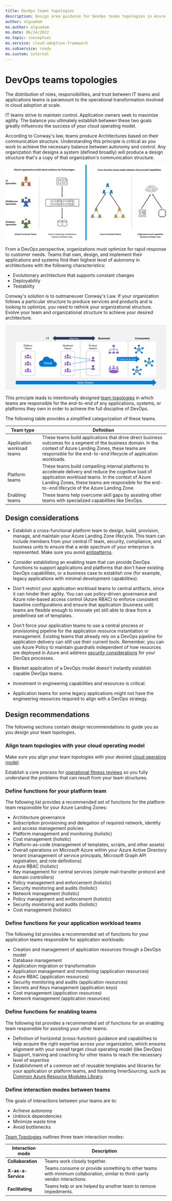 ```yaml
---
title: DevOps teams topologies
description: Design area guidance for DevOps teams topologies in Azure Landing Zones
author: alguadam
ms.author: alguadam
ms.date: 06/24/2022
ms.topic: conceptual
ms.service: cloud-adoption-framework
ms.subservice: ready
ms.custom: internal
---
```


# DevOps teams topologies

The distribution of roles, responsibilities, and trust between IT teams and applications teams is paramount to the operational transformation involved in cloud adoption at scale.

IT teams strive to maintain control. Application owners seek to maximize agility. The balance you ultimately establish between these two goals greatly influences the success of your cloud operating model.

According to Conway's law, teams produce Architectures based on their communication structure. Understanding this principle is critical as you work to achieve the necessary balance between autonomy and control. Any organization that designs a system (defined broadly) will produce a design structure that's a copy of that organization's communication structure.

![Diagram illustrating Conway's Law.](./media/conways-law.png)

From a DevOps perspective, organizations must optimize for rapid response to customer needs. Teams that own, design, and implement their applications and systems find their highest level of autonomy in architectures with the following characteristics:

- Evolutionary architecture that supports constant changes
- Deployability
- Testability

Conway's solution is to outmaneuver Conway's Law. If your organization follows a particular structure to produce services and products and is looking to optimize, you need to rethink your organizational structure. Evolve your team and organizational structure to achieve your desired architecture.

![Diagram of Reverse Conway Maneuver.](./media/reverse-conway-maneuver.png)

This principle leads to intentionally designed [team topologies](https://teamtopologies.com/) in which teams are responsible for the end-to-end of any applications, systems, or platforms they own in order to achieve the full discipline of DevOps.

The following table provides a simplified categorization of these teams.

| Team type | Definition
| - | - |
| Application workload teams | These teams build applications that drive direct business outcomes for a segment of the business domain. In the context of Azure Landing Zones, these teams are responsible for the end-to-end lifecycle of application workloads.
| Platform teams | These teams build compelling internal platforms to accelerate delivery and reduce the cognitive load of application workload teams. In the context of Azure Landing Zones, these teams are responsible for the end-to-end lifecycle of the Azure Landing Zone.
| Enabling teams | These teams help overcome skill gaps by assisting other teams with specialized capabilities like DevOps.

## Design considerations

- Establish a cross-functional platform team to design, build, provision, manage, and maintain your Azure Landing Zone lifecycle. This team can include members from your central IT team, security, compliance, and business units to ensure that a wide spectrum of your enterprise is represented. Make sure you avoid [antipatterns](../../antipatterns/ready-antipatterns.md#antipattern-become-a-cloud-provider).

- Consider establishing an enabling team that can provide DevOps functions to support applications and platforms that don't have existing DevOps capabilities, or a business case to establish one (for example, legacy applications with minimal development capabilities).

- Don't restrict your application workload teams to central artifacts, since it can hinder their agility. You can use policy-driven governance and Azure role-based access control (Azure RBAC) to enforce consistent baseline configurations and ensure that application (business unit) teams are flexible enough to innovate yet still able to draw from a predefined set of templates.

- Don't force your application teams to use a central process or provisioning pipeline for the application resource instantiation or management. Existing teams that already rely on a DevOps pipeline for application delivery can still use their current tools. Remember, you can use Azure Policy to maintain guardrails independent of how resources are deployed in Azure and address [security considerations](./security-considerations-overview.md) for your DevOps processes.

- Blanket application of a DevOps model doesn't instantly establish capable DevOps teams.

- Investment in engineering capabilities and resources is critical.

- Application teams for some legacy applications might not have the engineering resources required to align with a DevOps strategy.

## Design recommendations

The following sections contain design recommendations to guide you as you design your team topologies.

### Align team topologies with your cloud operating model

Make sure you align your team topologies with your desired [cloud operating model](../../get-started/org-alignment.md).

Establish a core process for [operational fitness reviews](../../manage/operational-fitness-review.md) so you fully understand the problems that can result from your team structures.

### Define functions for your platform team

The following list provides a recommended set of functions for the platform team responsible for your Azure Landing Zones:

- Architecture governance
- Subscription provisioning and delegation of required network, identity and access management policies
- Platform management and monitoring (holistic)
- Cost management (holistic)
- Platform-as-code (management of templates, scripts, and other assets)
- Overall operations on Microsoft Azure within your Azure Active Directory tenant (management of service principals, Microsoft Graph API registration, and role definitions)
- Azure RBAC (holistic)
- Key management for central services (simple mail-transfer protocol and domain controllers)
- Policy management and enforcement (holistic)
- Security monitoring and audits (holistic)
- Network management (holistic)
- Policy management and enforcement (holistic)
- Security monitoring and audits (holistic)
- Cost management (holistic)

### Define functions for your application workload teams

The following list provides a recommended set of functions for your application teams responsible for application workloads:

- Creation and management of application resources through a DevOps model
- Database management
- Application migration or transformation
- Application management and monitoring (application resources)
- Azure RBAC (application resources)
- Security monitoring and audits (application resources)
- Secrets and Keys management (application keys)
- Cost management (application resources)
- Network management (application resources)

### Define functions for enabling teams

The following list provides a recommended set of functions for an enabling team responsible for assisting your other teams:

- Definition of horizontal (cross-function) guidance and capabilities to help acquire the right expertise across your organization, which ensures alignment with your overall target cloud operating model (like DevOps)
- Support, training and coaching for other teams to reach the necessary level of expertise
- Establishment of a common set of reusable templates and libraries for your application or platform teams, and fostering InnerSourcing, such as [Common Azure Resource Modules Library](https://github.com/azure/resourcemodules).

### Define interaction modes between teams

The goals of interactions between your teams are to:

- Achieve autonomy
- Unblock dependencies
- Minimize waste time
- Avoid bottlenecks

[Team Topologies](https://teamtopologies.com/) outlines three team interaction modes:

| Interaction mode | Description |
| - | - |
| **Collaboration** | Teams work closely together. |
| **X-as-a-Service** | Teams consume or provide something to other teams with minimum collaboration, similar to third-party vendor interactions. |
| **Facilitating** | Teams help or are helped by another team to remove impediments. |
